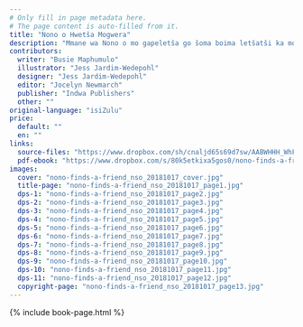 ```yaml
---
# Only fill in page metadata here.
# The page content is auto-filled from it.
title: "Nono o Hwetša Mogwera"
description: "Mmane wa Nono o mo gapeletša go šoma boima letšatši ka moka. Ka letšatši le lengwe Nono a hwetša mosetsana yo monnyane yo a tshepišago go mo thuša."
contributors:
  writer: "Busie Maphumulo"
  illustrator: "Jess Jardim-Wedepohl"
  designer: "Jess Jardim-Wedepohl"
  editor: "Jocelyn Newmarch"
  publisher: "Indwa Publishers"
  other: ""
original-language: "isiZulu"
price:
  default: ""
  en: ""
links:
  source-files: "https://www.dropbox.com/sh/cnaljd65s69d7sw/AABWHHH_WhFrR4D5g3T_GgApa?dl=0"
  pdf-ebook: "https://www.dropbox.com/s/80k5etkixa5gos0/nono-finds-a-friend_nso_20181017.pdf?dl=0"
images:
  cover: "nono-finds-a-friend_nso_20181017_cover.jpg"
  title-page: "nono-finds-a-friend_nso_20181017_page1.jpg"
  dps-1: "nono-finds-a-friend_nso_20181017_page2.jpg"
  dps-2: "nono-finds-a-friend_nso_20181017_page3.jpg"
  dps-3: "nono-finds-a-friend_nso_20181017_page4.jpg"
  dps-4: "nono-finds-a-friend_nso_20181017_page5.jpg"
  dps-5: "nono-finds-a-friend_nso_20181017_page6.jpg"
  dps-6: "nono-finds-a-friend_nso_20181017_page7.jpg"
  dps-7: "nono-finds-a-friend_nso_20181017_page8.jpg"
  dps-8: "nono-finds-a-friend_nso_20181017_page9.jpg"
  dps-9: "nono-finds-a-friend_nso_20181017_page10.jpg"
  dps-10: "nono-finds-a-friend_nso_20181017_page11.jpg"
  dps-11: "nono-finds-a-friend_nso_20181017_page12.jpg"
  copyright-page: "nono-finds-a-friend_nso_20181017_page13.jpg"
---
```


{% include book-page.html %}



